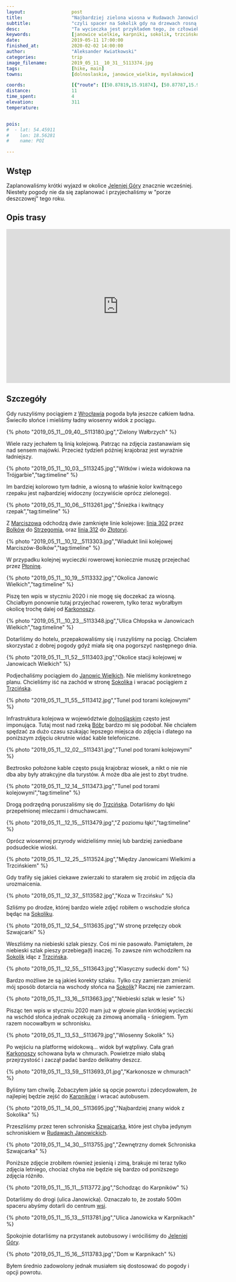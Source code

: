 ```yaml
---
layout:                 post
title:                  "Najbardziej zielona wiosna w Rudawach Janowickich"
subtitle:               "czyli spacer na Sokolik gdy na drzewach rosną soczyście zielone liście... i pada lekki deszcz"
desc:                   "Ta wycieczka jest przykładem tego, że człowiek nie powinien za dużo planować gdyż pogoda może wszystko zmienić."
keywords:               [janowice wielkie, karpniki, sokolik, trzcińsko, wiosna]
date:                   2019-05-11 17:00:00
finished_at:            2020-02-02 14:00:00
author:                 "Aleksander Kwiatkowski"
categories:             trip
image_filename:         2019_05_11__10_31__5113374.jpg
tags:                   [hike, main]
towns:                  [dolnoslaskie, janowice_wielkie, myslakowice]

coords:                 [{"route": [[50.87819,15.91874], [50.87787,15.90999], [50.87499,15.88492], [50.86692,15.86827], [50.85208,15.86947]], "type": "hike"}]
distance:               11
time_spent:             4
elevation:              311
temperature:            


pois:
#  - lat: 54.45911
#    lon: 18.56281
#    name: POI

---
```


[wiki-linia-312]: https://pl.wikipedia.org/wiki/Linia_kolejowa_nr_312
[wiki-linia-302]: https://pl.wikipedia.org/wiki/Linia_kolejowa_nr_302
[wiki-jelenia-gora]: https://pl.wikipedia.org/wiki/Jelenia_G%C3%B3ra
[wiki-wroclaw]: https://pl.wikipedia.org/wiki/Wroc%C5%82aw
[wiki-marciszow]: https://pl.wikipedia.org/wiki/Marcisz%C3%B3w
[wiki-bolkow]: https://pl.wikipedia.org/wiki/Bolk%C3%B3w
[wiki-strzegom]: https://pl.wikipedia.org/wiki/Strzegom
[wiki-zlotoryja]: https://pl.wikipedia.org/wiki/Z%C5%82otoryja
[wiki-plonina]: https://pl.wikipedia.org/wiki/P%C5%82onina_(wojew%C3%B3dztwo_dolno%C5%9Bl%C4%85skie)
[wiki-karkonosze]: https://pl.wikipedia.org/wiki/Karkonosze
[wiki-janowice-wielkie]: https://pl.wikipedia.org/wiki/Janowice_Wielkie
[wiki-sokolik]: https://pl.wikipedia.org/wiki/Sokolik
[wiki-trzcinsko]: https://pl.wikipedia.org/wiki/Trzci%C5%84sko
[wiki-dolnoslaskie]: https://pl.wikipedia.org/wiki/Wojew%C3%B3dztwo_dolno%C5%9Bl%C4%85skie
[wiki-bobr]: https://pl.wikipedia.org/wiki/B%C3%B3br_(dop%C5%82yw_Odry)
[wiki-karpniki]: https://pl.wikipedia.org/wiki/Karpniki
[wiki-szwajcarka]: https://pl.wikipedia.org/wiki/Szwajcarka
[wiki-rudawy-janowickie]: https://pl.wikipedia.org/wiki/Rudawy_Janowickie


## Wstęp

Zaplanowaliśmy krótki wyjazd w okolice [Jeleniej Góry][wiki-jelenia-gora]
znacznie wcześniej. Niestety pogody nie da się zaplanować i przyjechaliśmy
w "porze deszczowej" tego roku.

## Opis trasy

<iframe height='405' width='590' frameborder='0' allowtransparency='true' scrolling='no' src='https://www.strava.com/activities/2368863066/embed/d6e93d7acdf63434a4f73a55975d1f03c6280a13'></iframe>

## Szczegóły

Gdy ruszyliśmy pociągiem z [Wrocławia][wiki-wroclaw] pogoda była jeszcze całkiem ładna.
Świeciło słońce i mieliśmy ładny wiosenny widok z pociągu.

{% photo "2019_05_11__09_40__5113180.jpg","Zielony Wałbrzych" %}

Wiele razy jechałem tą linią kolejową. Patrząc na zdjęcia zastanawiam się nad
sensem majówki. Przecież tydzień później krajobraz jest wyraźnie ładniejszy.

{% photo "2019_05_11__10_03__5113245.jpg","Witków i wieża widokowa na Trójgarbie","tag:timeline" %}

Im bardziej kolorowo tym ładnie, a wiosną to właśnie kolor kwitnącego rzepaku
jest najbardziej widoczny (oczywiście oprócz zielonego).

{% photo "2019_05_11__10_06__5113261.jpg","Śnieżka i kwitnący rzepak","tag:timeline" %}

Z [Marciszowa][wiki-marciszow] odchodzą dwie zamknięte linie kolejowe:
[linia 302][wiki-linia-302] przez [Bolków][wiki-bolkow] do [Strzegomia][wiki-strzegom],
oraz [linia 312][wiki-linia-312] do [Złotoryi][wiki-zlotoryja].

{% photo "2019_05_11__10_12__5113303.jpg","Wiadukt linii kolejowej Marciszów-Bolków","tag:timeline" %}

W przypadku kolejnej wycieczki rowerowej koniecznie muszę przejechać przez
[Płoninę][wiki-plonina].

{% photo "2019_05_11__10_19__5113332.jpg","Okolica Janowic Wielkich","tag:timeline" %}

Piszę ten wpis w styczniu 2020 i nie mogę się doczekać za wiosną.
Chciałbym ponownie tutaj przyjechać rowerem, tylko teraz wybrałbym okolicę trochę
dalej od [Karkonoszy][wiki-karkonosze].

{% photo "2019_05_11__10_23__5113348.jpg","Ulica Chłopska w Janowicach Wielkich","tag:timeline" %}

Dotarliśmy do hotelu, przepakowaliśmy się i ruszyliśmy na pociąg.
Chciałem skorzystać z dobrej pogody gdyż miała się ona pogorszyć następnego dnia.

{% photo "2019_05_11__11_52__5113403.jpg","Okolice stacji kolejowej w Janowicach Wielkich" %}

Podjechaliśmy pociągiem do [Janowic Wielkich][wiki-janowice-wielkie]. Nie mieliśmy
konkretnego planu. Chcieliśmy iść na zachód w stronę [Sokolika][wiki-sokolik]
i wracać pociągiem z [Trzcińska][wiki-trzcinsko].

{% photo "2019_05_11__11_55__5113412.jpg","Tunel pod torami kolejowymi" %}

Infrastruktura kolejowa w województwie [dolnośląskim][wiki-dolnoslaskie]
często jest imponująca. Tutaj most nad rzeką [Bóbr][wiki-bobr] bardzo mi się
podobał. Nie chciałem spędzać za dużo czasu szukając lepszego miejsca
do zdjęcia i dlatego na poniższym zdjęciu okrutnie widać kable telefoniczne.

{% photo "2019_05_11__12_02__5113431.jpg","Tunel pod torami kolejowymi" %}

Beztrosko położone kable często psują krajobraz wiosek, a nikt o nie nie dba
aby były atrakcyjne dla turystów. A może dba ale jest to zbyt trudne.

{% photo "2019_05_11__12_14__5113473.jpg","Tunel pod torami kolejowymi","tag:timeline" %}

Drogą podrzędną poruszaliśmy się do [Trzcińska][wiki-trzcinsko]. Dotarliśmy do łąki
przepełnionej mleczami i dmuchawcami.

{% photo "2019_05_11__12_15__5113479.jpg","Z poziomu łąki","tag:timeline" %}

Oprócz wiosennej przyrody widzieliśmy mniej lub bardziej zaniedbane podsudeckie
wioski.

{% photo "2019_05_11__12_25__5113524.jpg","Między Janowicami Wielkimi a Trzcińskiem" %}

Gdy trafiły się jakieś ciekawe zwierzaki to starałem się zrobić im zdjęcia
dla urozmaicenia.

{% photo "2019_05_11__12_37__5113582.jpg","Koza w Trzcińsku" %}

Szliśmy po drodze, której bardzo wiele zdjęć robiłem o wschodzie
słońca będąc na [Sokoliku][wiki-sokolik].

{% photo "2019_05_11__12_54__5113635.jpg","W stronę przełęczy obok Szwajcarki" %}

Weszliśmy na niebieski szlak pieszy. Coś mi nie pasowało. Pamiętałem, że niebieski
szlak pieszy przebiega(ł) inaczej. To zawsze nim wchodziłem
na [Sokolik][wiki-sokolik] idąc z [Trzcińska][wiki-trzcinsko].

{% photo "2019_05_11__12_55__5113643.jpg","Klasyczny sudecki dom" %}

Bardzo możliwe że są jakieś korekty szlaku. Tylko czy zamierzam zmienić mój
sposób dotarcia na wschody słońca na [Sokolik][wiki-sokolik]? Raczej nie zamierzam.

{% photo "2019_05_11__13_16__5113663.jpg","Niebieski szlak w lesie" %}

Pisząc ten wpis w styczniu 2020 mam już w głowie plan krótkiej wycieczki na wschód
słońca jednak oczekuję za zimową anomalią - śniegiem. Tym razem nocowałbym w schronisku.

{% photo "2019_05_11__13_53__5113679.jpg","Wiosenny Sokolik" %}

Po wejściu na platformę widokową... widok był wątpliwy. Cała grań
[Karkonoszy][wiki-karkonosze] schowana była w chmurach. Powietrze miało
słabą przejrzystość i zaczął padać bardzo delikatny deszcz.

{% photo "2019_05_11__13_59__5113693_01.jpg","Karkonosze w chmurach" %}

Byliśmy tam chwilę. Zobaczyłem jakie są opcje powrotu i zdecydowałem, że
najlepiej będzie zejść do [Karpników][wiki-karpniki] i wracać autobusem.

{% photo "2019_05_11__14_00__5113695.jpg","Najbardziej znany widok z Sokolika" %}

Przeszliśmy przez teren schroniska [Szwajcarka][wiki-szwajcarka], które
jest chyba jedynym schroniskiem w [Rudawach Janowickich][wiki-rudawy-janowickie].

{% photo "2019_05_11__14_30__5113755.jpg","Zewnętrzny domek Schroniska Szwajcarka" %}

Poniższe zdjęcie zrobiłem również jesienią i zimą, brakuje mi teraz tylko
zdjęcia letniego, chociaż chyba nie będzie się bardzo od poniższego zdjęcia różniło.

<!-- {% photo "2019_05_11__15_09__5113763.jpg","Schodząc do Karpników" %} -->
{% photo "2019_05_11__15_11__5113772.jpg","Schodząc do Karpników" %}

Dotarliśmy do drogi (ulica Janowicka). Oznaczało to, że zostało 500m spaceru
abyśmy dotarli do centrum [wsi][wiki-karpniki].

{% photo "2019_05_11__15_13__5113781.jpg","Ulica Janowicka w Karpnikach" %}

Spokojnie dotarliśmy na przystanek autobusowy i wróciliśmy do
[Jeleniej Góry][wiki-jelenia-gora].

{% photo "2019_05_11__15_16__5113783.jpg","Dom w Karpnikach" %}

Byłem średnio zadowolony jednak musiałem się dostosować do pogody i opcji
powrotu.
